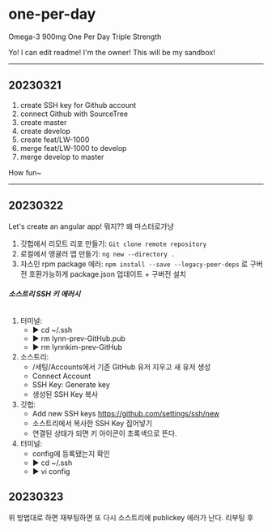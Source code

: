 # one-per-day
Omega-3 900mg One Per Day
Triple Strength

Yo! I can edit readme! I'm the owner!
This will be my sandbox!
****
## 20230321
1. create SSH key for Github account
2. connect Github with SourceTree
3. create master
4. create develop
5. create feat/LW-1000
6. merge feat/LW-1000 to develop
7. merge develop to master

How fun~ 
****

## 20230322
Let's create an angular app!
뭐지?? 왜 마스터로가냥

1. 깃헙에서 리모트 리포 만들기: `Git clone remote repository `
2. 로컬에서 앵귤러 앱 만들기: `ng new --directory .`
3. 자스민 rpm package 에러: `npm install --save --legacy-peer-deps` 로 구버전 호환가능하게 package.json 업데이트 + 구버전 설치

###### **_**소스트리 SSH 키 에러시**_**
1. 터미널:
   * ▶ cd ~/.ssh
   * ▶ rm lynn-prev-GitHub.pub
   * ▶ rm lynnkim-prev-GitHub
2. 소스트리:
   * /세팅/Accounts에서 기존 GitHub 유저 지우고 새 유저 생성
   * Connect Account
   * SSH Key: Generate key
   * 생성된 SSH Key 복사
3. 깃헙:
   * Add new SSH keys https://github.com/settings/ssh/new
   * 소스트리에서 복사한 SSH Key 집어넣기
   * 연결된 상태가 되면 키 아이콘이 초록색으로 뜬다.
4. 터미널:
   * config에 등록됐는지 확인 
   * ▶ cd ~/.ssh
   * ▶ vi config 

## 20230323
위 방법대로 하면 재부팅하면 또 다시 소스트리에 publickey 에러가 난다. 
리부팅 후


